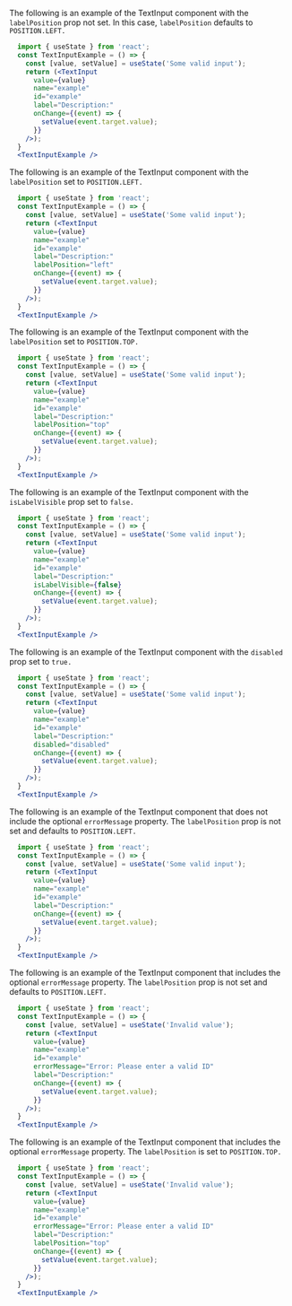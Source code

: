 The following is an example of the TextInput component with the `labelPosition` prop not set. In this case, `labelPosition` defaults to `POSITION.LEFT.`
```jsx
  import { useState } from 'react';
  const TextInputExample = () => {
    const [value, setValue] = useState('Some valid input');
    return (<TextInput
      value={value}
      name="example"
      id="example"
      label="Description:"
      onChange={(event) => {
        setValue(event.target.value);
      }}
    />);
  }
  <TextInputExample />
```

The following is an example of the TextInput component with the `labelPosition` set to `POSITION.LEFT.`
```jsx
  import { useState } from 'react';
  const TextInputExample = () => {
    const [value, setValue] = useState('Some valid input');
    return (<TextInput
      value={value}
      name="example"
      id="example"
      label="Description:"
      labelPosition="left"
      onChange={(event) => {
        setValue(event.target.value);
      }}
    />);
  }
  <TextInputExample />
```

The following is an example of the TextInput component with the `labelPosition` set to `POSITION.TOP.`
```jsx
  import { useState } from 'react';
  const TextInputExample = () => {
    const [value, setValue] = useState('Some valid input');
    return (<TextInput
      value={value}
      name="example"
      id="example"
      label="Description:"
      labelPosition="top"
      onChange={(event) => {
        setValue(event.target.value);
      }}
    />);
  }
  <TextInputExample />
```

The following is an example of the TextInput component with the `isLabelVisible` prop set to `false.`
```jsx
  import { useState } from 'react';
  const TextInputExample = () => {
    const [value, setValue] = useState('Some valid input');
    return (<TextInput
      value={value}
      name="example"
      id="example"
      label="Description:"
      isLabelVisible={false}
      onChange={(event) => {
        setValue(event.target.value);
      }}
    />);
  }
  <TextInputExample />
```

The following is an example of the TextInput component with the `disabled` prop set to `true.`
```jsx
  import { useState } from 'react';
  const TextInputExample = () => {
    const [value, setValue] = useState('Some valid input');
    return (<TextInput
      value={value}
      name="example"
      id="example"
      label="Description:"
      disabled="disabled"
      onChange={(event) => {
        setValue(event.target.value);
      }}
    />);
  }
  <TextInputExample />
```

The following is an example of the TextInput component that does not include the optional `errorMessage` property. The `labelPosition` prop is not set and defaults to `POSITION.LEFT.`
```jsx
  import { useState } from 'react';
  const TextInputExample = () => {
    const [value, setValue] = useState('Some valid input');
    return (<TextInput
      value={value}
      name="example"
      id="example"
      label="Description:"
      onChange={(event) => {
        setValue(event.target.value);
      }}
    />);
  }
  <TextInputExample />
```

The following is an example of the TextInput component that includes the optional `errorMessage` property. The `labelPosition` prop is not set and defaults to `POSITION.LEFT.`
```jsx
  import { useState } from 'react';
  const TextInputExample = () => {
    const [value, setValue] = useState('Invalid value');
    return (<TextInput
      value={value}
      name="example"
      id="example"
      errorMessage="Error: Please enter a valid ID"
      label="Description:"
      onChange={(event) => {
        setValue(event.target.value);
      }}
    />);
  }
  <TextInputExample />
```

The following is an example of the TextInput component that includes the optional `errorMessage` property. The `labelPosition` is set to `POSITION.TOP.`
```jsx
  import { useState } from 'react';
  const TextInputExample = () => {
    const [value, setValue] = useState('Invalid value');
    return (<TextInput
      value={value}
      name="example"
      id="example"
      errorMessage="Error: Please enter a valid ID"
      label="Description:"
      labelPosition="top"
      onChange={(event) => {
        setValue(event.target.value);
      }}
    />);
  }
  <TextInputExample />
```